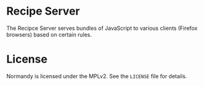 # Recipe Server

The Recipce Server serves bundles of JavaScript to various clients (Firefox
browsers) based on certain rules.

[Recipe Server]: https://wiki.mozilla.org/Firefox/Recipe_Server


# License

Normandy is licensed under the MPLv2. See the `LICENSE` file for details.
